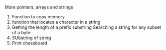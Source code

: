 More pointers, arrays and strings
1. Function to copy memory
2. function that locates a character in a string
3. Getting the length of a prefix substring
Searching a string for any subset of a byte
5. SUbstring of string
7. Print chessboard
